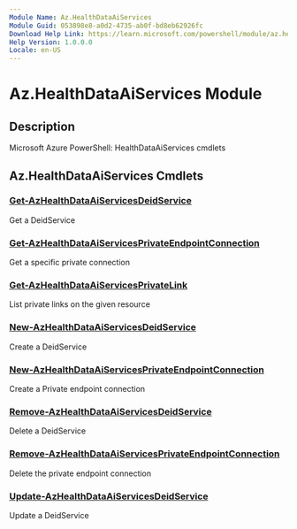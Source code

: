 ```yaml
---
Module Name: Az.HealthDataAiServices
Module Guid: 053898e8-a0d2-4735-ab0f-bd8eb62926fc
Download Help Link: https://learn.microsoft.com/powershell/module/az.healthdataaiservices
Help Version: 1.0.0.0
Locale: en-US
---
```


# Az.HealthDataAiServices Module
## Description
Microsoft Azure PowerShell: HealthDataAiServices cmdlets

## Az.HealthDataAiServices Cmdlets
### [Get-AzHealthDataAiServicesDeidService](Get-AzHealthDataAiServicesDeidService.md)
Get a DeidService

### [Get-AzHealthDataAiServicesPrivateEndpointConnection](Get-AzHealthDataAiServicesPrivateEndpointConnection.md)
Get a specific private connection

### [Get-AzHealthDataAiServicesPrivateLink](Get-AzHealthDataAiServicesPrivateLink.md)
List private links on the given resource

### [New-AzHealthDataAiServicesDeidService](New-AzHealthDataAiServicesDeidService.md)
Create a DeidService

### [New-AzHealthDataAiServicesPrivateEndpointConnection](New-AzHealthDataAiServicesPrivateEndpointConnection.md)
Create a Private endpoint connection

### [Remove-AzHealthDataAiServicesDeidService](Remove-AzHealthDataAiServicesDeidService.md)
Delete a DeidService

### [Remove-AzHealthDataAiServicesPrivateEndpointConnection](Remove-AzHealthDataAiServicesPrivateEndpointConnection.md)
Delete the private endpoint connection

### [Update-AzHealthDataAiServicesDeidService](Update-AzHealthDataAiServicesDeidService.md)
Update a DeidService


